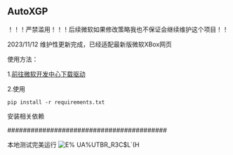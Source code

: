 ## AutoXGP
！！！严禁滥用！！！后续微软如果修改策略我也不保证会继续维护这个项目！！


2023/11/12
维护性更新完成，已经适配最新版微软XBox网页

使用方法：

1.[前往微软开发中心下载驱动](https://developer.microsoft.com/en-us/microsoft-edge/tools/webdriver/)

2.使用
```
pip install -r requirements.txt
```

安装相关依赖

#########################################

本地测试完美运行
![E% U$A$%UTBR_R3C$L`(H](https://github.com/XokoukioX/AutoXGP/assets/52972345/35c9edb8-a651-4094-ad00-01f83bc4364f)
